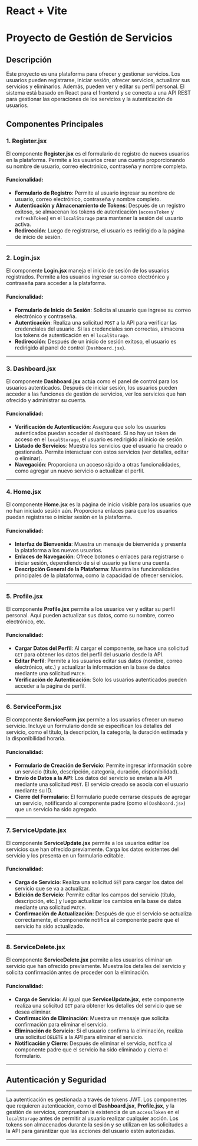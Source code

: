 # React + Vite

# Proyecto de Gestión de Servicios

## Descripción

Este proyecto es una plataforma para ofrecer y gestionar servicios. Los usuarios pueden registrarse, iniciar sesión, ofrecer servicios, actualizar sus servicios y eliminarlos. Además, pueden ver y editar su perfil personal. El sistema está basado en React para el frontend y se conecta a una API REST para gestionar las operaciones de los servicios y la autenticación de usuarios.

## Componentes Principales

### 1. **Register.jsx**

El componente **Register.jsx** es el formulario de registro de nuevos usuarios en la plataforma. Permite a los usuarios crear una cuenta proporcionando su nombre de usuario, correo electrónico, contraseña y nombre completo.

#### Funcionalidad:
- **Formulario de Registro**: Permite al usuario ingresar su nombre de usuario, correo electrónico, contraseña y nombre completo.
- **Autenticación y Almacenamiento de Tokens**: Después de un registro exitoso, se almacenan los tokens de autenticación (`accessToken` y `refreshToken`) en el `localStorage` para mantener la sesión del usuario activa.
- **Redirección**: Luego de registrarse, el usuario es redirigido a la página de inicio de sesión.

---

### 2. **Login.jsx**

El componente **Login.jsx** maneja el inicio de sesión de los usuarios registrados. Permite a los usuarios ingresar su correo electrónico y contraseña para acceder a la plataforma.

#### Funcionalidad:
- **Formulario de Inicio de Sesión**: Solicita al usuario que ingrese su correo electrónico y contraseña.
- **Autenticación**: Realiza una solicitud `POST` a la API para verificar las credenciales del usuario. Si las credenciales son correctas, almacena los tokens de autenticación en el `localStorage`.
- **Redirección**: Después de un inicio de sesión exitoso, el usuario es redirigido al panel de control (`Dashboard.jsx`).

---

### 3. **Dashboard.jsx**

El componente **Dashboard.jsx** actúa como el panel de control para los usuarios autenticados. Después de iniciar sesión, los usuarios pueden acceder a las funciones de gestión de servicios, ver los servicios que han ofrecido y administrar su cuenta.

#### Funcionalidad:
- **Verificación de Autenticación**: Asegura que solo los usuarios autenticados puedan acceder al dashboard. Si no hay un token de acceso en el `localStorage`, el usuario es redirigido al inicio de sesión.
- **Listado de Servicios**: Muestra los servicios que el usuario ha creado o gestionado. Permite interactuar con estos servicios (ver detalles, editar o eliminar).
- **Navegación**: Proporciona un acceso rápido a otras funcionalidades, como agregar un nuevo servicio o actualizar el perfil.

---

### 4. **Home.jsx**

El componente **Home.jsx** es la página de inicio visible para los usuarios que no han iniciado sesión aún. Proporciona enlaces para que los usuarios puedan registrarse o iniciar sesión en la plataforma.

#### Funcionalidad:
- **Interfaz de Bienvenida**: Muestra un mensaje de bienvenida y presenta la plataforma a los nuevos usuarios.
- **Enlaces de Navegación**: Ofrece botones o enlaces para registrarse o iniciar sesión, dependiendo de si el usuario ya tiene una cuenta.
- **Descripción General de la Plataforma**: Muestra las funcionalidades principales de la plataforma, como la capacidad de ofrecer servicios.

---

### 5. **Profile.jsx**

El componente **Profile.jsx** permite a los usuarios ver y editar su perfil personal. Aquí pueden actualizar sus datos, como su nombre, correo electrónico, etc.

#### Funcionalidad:
- **Cargar Datos del Perfil**: Al cargar el componente, se hace una solicitud `GET` para obtener los datos del perfil del usuario desde la API.
- **Editar Perfil**: Permite a los usuarios editar sus datos (nombre, correo electrónico, etc.) y actualizar la información en la base de datos mediante una solicitud `PATCH`.
- **Verificación de Autenticación**: Solo los usuarios autenticados pueden acceder a la página de perfil.

---

### 6. **ServiceForm.jsx**

El componente **ServiceForm.jsx** permite a los usuarios ofrecer un nuevo servicio. Incluye un formulario donde se especifican los detalles del servicio, como el título, la descripción, la categoría, la duración estimada y la disponibilidad horaria.

#### Funcionalidad:
- **Formulario de Creación de Servicio**: Permite ingresar información sobre un servicio (título, descripción, categoría, duración, disponibilidad).
- **Envío de Datos a la API**: Los datos del servicio se envían a la API mediante una solicitud `POST`. El servicio creado se asocia con el usuario mediante su ID.
- **Cierre del Formulario**: El formulario puede cerrarse después de agregar un servicio, notificando al componente padre (como el `Dashboard.jsx`) que un servicio ha sido agregado.

---

### 7. **ServiceUpdate.jsx**

El componente **ServiceUpdate.jsx** permite a los usuarios editar los servicios que han ofrecido previamente. Carga los datos existentes del servicio y los presenta en un formulario editable.

#### Funcionalidad:
- **Carga de Servicio**: Realiza una solicitud `GET` para cargar los datos del servicio que se va a actualizar.
- **Edición de Servicio**: Permite editar los campos del servicio (título, descripción, etc.) y luego actualizar los cambios en la base de datos mediante una solicitud `PATCH`.
- **Confirmación de Actualización**: Después de que el servicio se actualiza correctamente, el componente notifica al componente padre que el servicio ha sido actualizado.

---

### 8. **ServiceDelete.jsx**

El componente **ServiceDelete.jsx** permite a los usuarios eliminar un servicio que han ofrecido previamente. Muestra los detalles del servicio y solicita confirmación antes de proceder con la eliminación.

#### Funcionalidad:
- **Carga de Servicio**: Al igual que **ServiceUpdate.jsx**, este componente realiza una solicitud `GET` para obtener los detalles del servicio que se desea eliminar.
- **Confirmación de Eliminación**: Muestra un mensaje que solicita confirmación para eliminar el servicio.
- **Eliminación de Servicio**: Si el usuario confirma la eliminación, realiza una solicitud `DELETE` a la API para eliminar el servicio.
- **Notificación y Cierre**: Después de eliminar el servicio, notifica al componente padre que el servicio ha sido eliminado y cierra el formulario.

---

## Autenticación y Seguridad

---

La autenticación es gestionada a través de tokens JWT. Los componentes que requieren autenticación, como el **Dashboard.jsx**, **Profile.jsx**, y la gestión de servicios, comprueban la existencia de un `accessToken` en el `localStorage` antes de permitir al usuario realizar cualquier acción. Los tokens son almacenados durante la sesión y se utilizan en las solicitudes a la API para garantizar que las acciones del usuario estén autorizadas.

---
